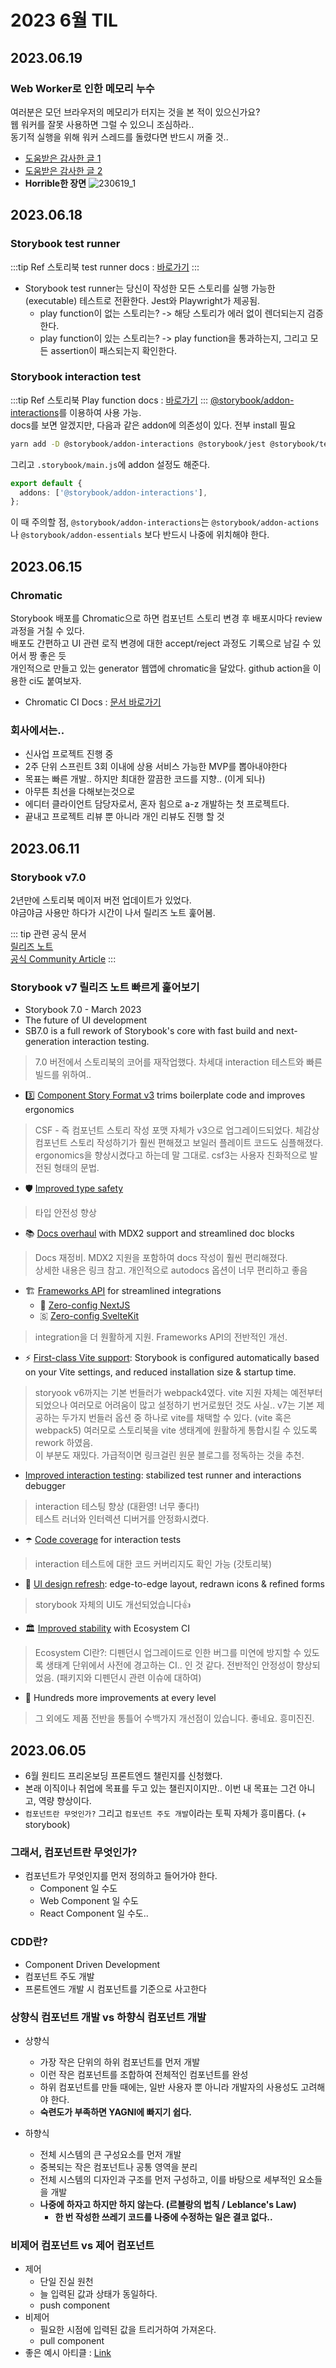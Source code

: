 # 2023 6월 TIL

## 2023.06.19

### Web Worker로 인한 메모리 누수
여러분은 모던 브라우저의 메모리가 터지는 것을 본 적이 있으신가요?   
웹 워커를 잘못 사용하면 그럴 수 있으니 조심하라..   
동기적 실행을 위해 워커 스레드를 돌렸다면 반드시 꺼줄 것..   
- [도움받은 감사한 글 1](https://medium.com/hcleedev/web-web-worker-%EC%82%AC%EC%9A%A9%EB%B2%95%EA%B3%BC-%EC%A3%BC%EC%9D%98%ED%95%A0-%EC%A0%90-webpack-%EB%A9%94%EB%AA%A8%EB%A6%AC-%EB%AC%B8%EC%A0%9C-%ED%85%8C%EC%8A%A4%ED%8A%B8-%EB%AA%A8%ED%82%B9-2d77c5b23afe)   
- [도움받은 감사한 글 2](https://stackoverflow.com/questions/30500883/javascript-web-worker-close-vs-terminate)
- **Horrible한 장면**
![230619_1](../../public/230619_1.png)


## 2023.06.18
### Storybook test runner
:::tip Ref
스토리북 test runner docs : [바로가기](https://storybook.js.org/docs/react/writing-tests/test-runner)
:::

- Storybook test runner는 당신이 작성한 모든 스토리를 실행 가능한(executable) 테스트로 전환한다. Jest와 Playwright가 제공됨.
  - play function이 없는 스토리는? -> 해당 스토리가 에러 없이 렌더되는지 검증한다.
  - play function이 있는 스토리는? -> play function을 통과하는지, 그리고 모든 assertion이 패스되는지 확인한다.

### Storybook interaction test
:::tip Ref
스토리북 Play function docs : [바로가기](https://storybook.js.org/docs/react/writing-stories/play-function)
:::
[@storybook/addon-interactions](https://storybook.js.org/addons/@storybook/addon-interactions)를 이용하여 사용 가능.   
docs를 보면 알겠지만, 다음과 같은 addon에 의존성이 있다. 전부 install 필요
```sh
yarn add -D @storybook/addon-interactions @storybook/jest @storybook/testing-library
```   
그리고 `.storybook/main.js`에 addon 설정도 해준다.
```ts
export default {
  addons: ['@storybook/addon-interactions'],
};
```
이 때 주의할 점, `@storybook/addon-interactions`는 `@storybook/addon-actions`나 `@storybook/addon-essentials` 보다 반드시 나중에 위치해야 한다.



## 2023.06.15
### Chromatic
Storybook 배포를 Chromatic으로 하면 컴포넌트 스토리 변경 후 배포시마다 review 과정을 거칠 수 있다.   
배포도 간편하고 UI 관련 로직 변경에 대한 accept/reject 과정도 기록으로 남길 수 있어서 짱 좋은 듯   
개인적으로 만들고 있는 generator 웹앱에 chromatic을 달았다. github action을 이용한 ci도 붙여보자.   
- Chromatic CI Docs : [문서 바로가기](https://www.chromatic.com/docs/ci)

### 회사에서는..
- 신사업 프로젝트 진행 중
- 2주 단위 스프린트 3회 이내에 상용 서비스 가능한 MVP를 뽑아내야한다
- 목표는 빠른 개발.. 하지만 최대한 깔끔한 코드를 지향.. (이게 되나)
- 아무튼 최선을 다해보는것으로
- 에디터 클라이언트 담당자로서, 혼자 힘으로 a-z 개발하는 첫 프로젝트다.
- 끝내고 프로젝트 리뷰 뿐 아니라 개인 리뷰도 진행 할 것

## 2023.06.11
### Storybook v7.0

2년만에 스토리북 메이저 버전 업데이트가 있었다.   
야금야금 사용만 하다가 시간이 나서 릴리즈 노트 훑어봄.

::: tip 관련 공식 문서   
[릴리즈 노트](https://storybook.js.org/releases/7.0)   
[공식 Community Article](https://storybook.js.org/blog/storybook-7-0/)
:::   

### Storybook v7 릴리즈 노트 빠르게 훑어보기

- Storybook 7.0 - March 2023   
- The future of UI development   
- SB7.0 is a full rework of Storybook's core with fast build and next-generation interaction testing.
> 7.0 버전에서 스토리북의 코어를 재작업했다. 차세대 interaction 테스트와 빠른 빌드를 위하여..
   
- 3️⃣ [Component Story Format v3](https://storybook.js.org/blog/storybook-csf3-is-here/) trims boilerplate code and improves ergonomics
> CSF - 즉 컴포넌트 스토리 작성 포맷 자체가 v3으로 업그레이드되었다. 체감상 컴포넌트 스토리 작성하기가 훨씬 편해졌고 보일러 플레이트 코드도 심플해졌다. ergonomics을 향상시켰다고 하는데 말 그대로. csf3는 사용자 친화적으로 발전된 형태의 문법. 
- 🛡️ [Improved type safety](https://storybook.js.org/blog/improved-type-safety-in-storybook-7/)
> 타입 안전성 향상
- 📚 [Docs overhaul](https://storybook.js.org/blog/storybook-7-docs/) with MDX2 support and streamlined doc blocks
> Docs 재정비. MDX2 지원을 포함하여 docs 작성이 훨씬 편리해졌다.   
> 상세한 내용은 링크 참고. 개인적으로 autodocs 옵션이 너무 편리하고 좋음
- 🏗️ [Frameworks API](https://storybook.js.org/blog/framework-api/) for streamlined integrations
  - 🔼 [Zero-config NextJS](https://storybook.js.org/blog/integrate-nextjs-and-storybook-automatically/)
  - 🇸 [Zero-config SvelteKit](https://storybook.js.org/blog/storybook-for-sveltekit/)
> integration을 더 원활하게 지원. Frameworks API의 전반적인 개선.
- ⚡️ [First-class Vite support](https://storybook.js.org/blog/first-class-vite-support-in-storybook/): Storybook is configured automatically based on your Vite settings, and reduced installation size & startup time.
> storyook v6까지는 기본 번들러가 webpack4였다. vite 지원 자체는 예전부터 되었으나 여러모로 어려움이 많고 설정하기 번거로웠던 것도 사실.. v7는 기본 제공하는 두가지 번들러 옵션 중 하나로 vite를 채택할 수 있다. (vite 혹은 webpack5) 여러모로 스토리북을 vite 생태계에 원활하게 통합시킬 수 있도록 rework 하였음.   
> 이 부분도 재밌다. 가급적이면 링크걸린 원문 블로그를 정독하는 것을 추천.
- [Improved interaction testing](https://storybook.js.org/blog/test-component-interactions-with-storybook/): stabilized test runner and interactions debugger
> interaction 테스팅 향상 (대환영! 너무 좋다!)   
> 테스트 러너와 인터렉션 디버거를 안정화시켰다.
- ☂️ [Code coverage](https://storybook.js.org/blog/code-coverage-with-the-storybook-test-runner/) for interaction tests
> interaction 테스트에 대한 코드 커버리지도 확인 가능 (갓토리북)
- 🎨 [UI design refresh](https://storybook.js.org/blog/7-0-design-alpha/): edge-to-edge layout, redrawn icons & refined forms
> storybook 자체의 UI도 개선되었습니다👍
- 🏛️ [Improved stability](https://storybook.js.org/blog/storybook-ecosystem-ci/) with Ecosystem CI
> Ecosystem CI란?: 디펜던시 업그레이드로 인한 버그를 미연에 방지할 수 있도록 생태계 단위에서 사전에 경고하는 CI.. 인 것 같다. 전반적인 안정성이 향상되었음. (패키지와 디펜던시 관련 이슈에 대하여)
- 💯 Hundreds more improvements at every level
> 그 외에도 제품 전반을 통틀어 수백가지 개선점이 있습니다. 좋네요. 흥미진진.

## 2023.06.05

- 6월 원티드 프리온보딩 프론트엔드 챌린지를 신청했다.
- 본래 이직이나 취업에 목표를 두고 있는 챌린지이지만.. 이번 내 목표는 그건 아니고, 역량 향상이다.
- `컴포넌트란 무엇인가?` 그리고 `컴포넌트 주도 개발`이라는 토픽 자체가 흥미롭다. (+ storybook)

### 그래서, 컴포넌트란 무엇인가?
- 컴포넌트가 무엇인지를 먼저 정의하고 들어가야 한다.
    - Component 일 수도
    - Web Component 일 수도
    - React Component 일 수도..

### CDD란?
- Component Driven Development
- 컴포넌트 주도 개발
- 프론트엔드 개발 시 컴포넌트를 기준으로 사고한다

### 상향식 컴포넌트 개발 vs 하향식 컴포넌트 개발
- 상향식
    - 가장 작은 단위의 하위 컴포넌트를 먼저 개발
    - 이런 작은 컴포넌트를 조합하여 전체적인 컴포넌트를 완성
    - 하위 컴포넌트를 만들 때에는, 일반 사용자 뿐 아니라 개발자의 사용성도 고려해야 한다.
    - **숙련도가 부족하면 YAGNI에 빠지기 쉽다.**

- 하향식
    - 전체 시스템의 큰 구성요소를 먼저 개발
    - 중복되는 작은 컴포넌트나 공통 영역을 분리
    - 전체 시스템의 디자인과 구조를 먼저 구성하고, 이를 바탕으로 세부적인 요소들을 개발
    - **나중에 하자고 하지만 하지 않는다. (르블랑의 법칙 / Leblance's Law)**
        - **한 번 작성한 쓰레기 코드를 나중에 수정하는 일은 결코 없다..**

### 비제어 컴포넌트 vs 제어 컴포넌트
- 제어
    - 단일 진실 원천
    - 늘 입력된 값과 상태가 동일하다.
    - push component
- 비제어
    - 필요한 시점에 입력된 값을 트리거하여 가져온다.
    - pull component
- 좋은 예시 아티클 : [Link](https://goshacmd.com/controlled-vs-uncontrolled-inputs-react/)